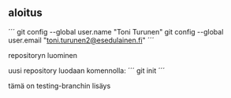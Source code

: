 ## aloitus
´´´
git config --global user.name "Toni Turunen"
git config --global user.email "toni.turunen2@esedulainen.fi"
´´´

repositoryn luominen

uusi repository luodaan komennolla:
´´´
git init
´´´

tämä on testing-branchin lisäys